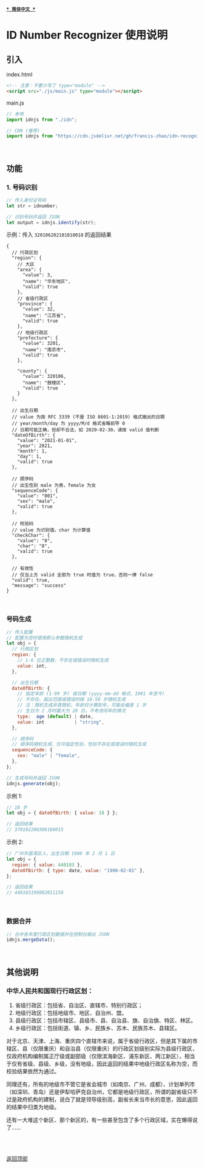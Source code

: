 [<kbd>**`* 简体中文 *`**</kbd>](https://github.com/francis-zhao/idn-recognizer/tree/master/src/js#readme "读我")

# ID Number Recognizer 使用说明

## 引入

index.html

```html
<!-- 注意：不要少写了 type="module" -->
<script src="./js/main.js" type="module"></script>
```

main.js

```javascript
// 本地
import idnjs from "./idn";

// CDN (推荐)
import idnjs from "https://cdn.jsdelivr.net/gh/francis-zhao/idn-recognizer/dist/js/idn.min";
```

<br>

## 功能

### 1. 号码识别

```javascript
// 传入身份证号码
let str = idnumber;

// 识别号码并返回 JSON
let output = idnjs.identify(str);
```

示例：传入 `320106202101010018` 的返回结果

```jsonc
{
  // 行政区划
  "region": {
    // 大区
    "area": {
      "value": 3,
      "name": "华东地区",
      "valid": true
    },
    // 省级行政区
    "province": {
      "value": 32,
      "name": "江苏省",
      "valid": true
    },
    // 地级行政区
    "prefecture": {
      "value": 3201,
      "name": "南京市",
      "valid": true
    },

    "county": {
      "value": 320106,
      "name": "鼓楼区",
      "valid": true
    }
  },

  // 出生日期
  // value 为按 RFC 3339 (不是 ISO 8601-1:2019) 格式输出的日期
  // year/month/day 为 yyyy/M/d 格式省略前导 0
  // 日期可能正确，但却不合法，如 2020-02-30，请按 valid 值判断
  "dateOfBirth": {
    "value": "2021-01-01",
    "year": 2021,
    "month": 1,
    "day": 1,
    "valid": true
  },

  // 顺序码
  // 出生性别 male 为男，female 为女
  "sequenceCode": {
    "value": "001",
    "sex": "male",
    "valid": true
  },

  // 校验码
  // value 为识别值，char 为计算值
  "checkChar": {
    "value": "8",
    "char": "8",
    "valid": true
  },

  // 有效性
  // 仅当上方 valid 全部为 true 时值为 true，否则一律 false
  "valid": true,
  "message": "success"
}
```

<br>

### 号码生成

```javascript
// 传入配置
// 配置为空时使用默认参数随机生成
let obj = {
  // 行政区划
  region: {
    // 1-6 位正整数，不存在或错误时随机生成
    value: int,
  },

  // 出生日期
  dateOfBirth: {
    // 指定年龄 (1-99 岁) 或日期 (yyyy-mm-dd 格式，1901 年至今)
    // 不存在、超出范围或错误时按 18-50 岁随机生成
    // 注：随机生成非真随机，年龄仅计算到年，可能会偏差 1 岁
    // 生日为 2 月时最大为 28 日，不考虑闰年的情况
    type:  age (default) | date,
    value: int           | "string",
  },

  // 顺序码
  // 顺序码随机生成，仅可指定性别，性别不存在或错误时随机生成
  sequenceCode: {
    sex: "male" | "female",
  },
};

// 生成号码并返回 JSON
idnjs.generate(obj);
```

示例 1:

```javascript
// 18 岁
let obj = { dateOfBirth: { value: 18 } };

// 返回结果
// 370102200306180015
```

示例 2:

```javascript
// 广州市荔湾区人，出生日期 1990 年 2 月 1 日
let obj = {
  region: { value: 440103 },
  dateOfBirth: { type: date, value: "1990-02-01" },
};

// 返回结果
// 440103199002011158
```

<br>

### 数据合并

```javascript
// 合并各年度行政区划数据并在控制台输出 JSON
idnjs.mergeData();
```

<br>

## 其他说明

### 中华人民共和国现行行政区划：

1. 省级行政区：包括省、自治区、直辖市、特别行政区；
2. 地级行政区：包括地级市、地区、自治州、盟。
3. 县级行政区：包括市辖区、县级市、县、自治县、旗、自治旗、特区、林区。
4. 乡级行政区：包括街道、镇、乡、民族乡、苏木、民族苏木、县辖区。

对于北京、天津、上海、重庆四个直辖市来说，属于省级行政区，但是其下属的市辖区、县（仅限重庆）和自治县（仅限重庆）的行政区划级别实际为县级行政区，仅政府机构编制属正厅级或副部级（仅限滨海新区、浦东新区、两江新区），相当于仅有省级、县级、乡级，没有地级，因此返回的结果中地级行政区名称为空，而校验结果依然为通过。

同理还有，所有的地级市不管它是省会城市（如南京、广州、成都）、计划单列市（如深圳、青岛）还是伊犁哈萨克自治州，它都是地级行政区，所谓的副省级只不过是政府机构的建制，说白了就是领导级别高，副省长来当市长的意思，因此返回的结果中归类为地级。

还有一大堆这个新区、那个新区的，有一些甚至包含了多个行政区域，实在懒得说了……

<br>
<br>

[<kbd>返回顶部</kbd>](# "返回顶部")

```

```
